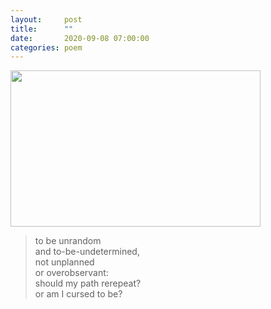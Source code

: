 ```yaml
---
layout:     post
title:      ""
date:       2020-09-08 07:00:00
categories: poem
---
```

<img src="https://pbs.twimg.com/media/EhZpq2SU8AEqngy?format=jpg&amp;name=large" width="400" height="250">
<blockquote>
<p>to be unrandom<br>and to-be-undetermined,<br>not unplanned<br>or overobservant:<br>should my path rerepeat?<br>or am I cursed to be?</p>
</blockquote>
